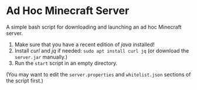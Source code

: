 # Ad Hoc Minecraft Server
A simple bash script for downloading and launching an ad hoc Minecraft server.

1. Make sure that you have a recent edition of *java* installed!
2. Install *curl* and *jq* if needed: `sudo apt install curl jq` (or download the `server.jar` manually.)
3. Run the `start` script in an empty directory.

(You may want to edit the `server.properties` and `whitelist.json` sections of the script first.)
